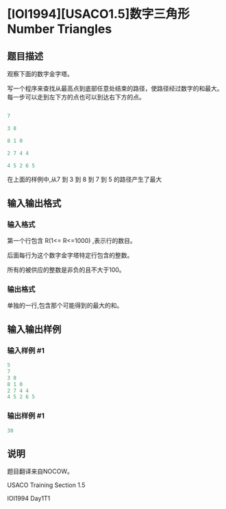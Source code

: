 # [IOI1994][USACO1.5]数字三角形 Number Triangles

## 题目描述

观察下面的数字金字塔。

写一个程序来查找从最高点到底部任意处结束的路径，使路径经过数字的和最大。每一步可以走到左下方的点也可以到达右下方的点。

```cpp

7

3 8

8 1 0

2 7 4 4

4 5 2 6 5

```

在上面的样例中,从7 到 3 到 8 到 7 到 5 的路径产生了最大

## 输入输出格式

### 输入格式

第一个行包含 R(1<= R<=1000) ,表示行的数目。

后面每行为这个数字金字塔特定行包含的整数。

所有的被供应的整数是非负的且不大于100。

### 输出格式

单独的一行,包含那个可能得到的最大的和。

## 输入输出样例

### 输入样例 #1

```cpp
5
7
3 8
8 1 0
2 7 4 4
4 5 2 6 5 

```
### 输出样例 #1

```cpp
30

```
## 说明

题目翻译来自NOCOW。

USACO Training Section 1.5

IOI1994 Day1T1

